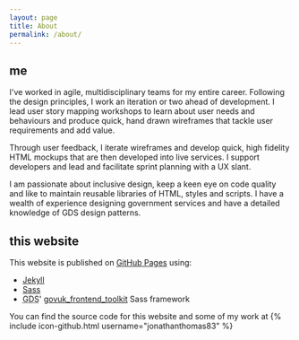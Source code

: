 ```yaml
---
layout: page
title: About
permalink: /about/
---
```


<h2 class="heading-large">me</h2>
<p>I've worked in agile, multidisciplinary teams for my entire career. Following the design principles, I work an iteration or two ahead of development. I lead user story mapping workshops to learn about user needs and behaviours and produce quick, hand drawn wireframes that tackle user requirements and add value.</p>

<p>Through user feedback, I iterate wireframes and develop quick, high fidelity HTML mockups that are then developed into live services. I support developers and lead and facilitate sprint planning with a UX slant.</p>

<p>I am passionate about inclusive design, keep a keen eye on code quality and like to maintain reusable libraries of HTML, styles and scripts. I have a wealth of experience designing government services and have a detailed knowledge of GDS design patterns.</p>

<h2 class="heading-large">this website</h2>
<p>This website is published on <a href="https://pages.github.com/">GitHub Pages</a> using:
<ul>
  <li><a href="http://jekyllrb.com/">Jekyll</a></li>
  <li><a href="http://sass-lang.com/">Sass</a></li>
  <li><abbr title="Government Digital Service">GDS</abbr>'
  <a href="https://github.com/alphagov/govuk_frontend_toolkit">govuk_frontend_toolkit</a> Sass framework</li>
</ul>

You can find the source code for this website and some of my work at
{% include icon-github.html username="jonathanthomas83" %}
